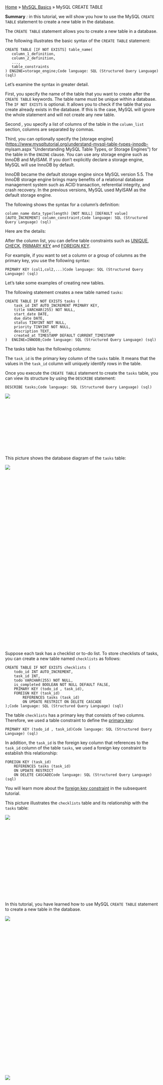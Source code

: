 

[Home](https://www.mysqltutorial.org/) » [MySQL
Basics](https://www.mysqltutorial.org/mysql-basics/) » MySQL CREATE TABLE



 **Summary** _:_ in this tutorial, we will show you how to use the MySQL
`CREATE TABLE` statement to create a new table in the database.



The `CREATE TABLE` statement allows you to create a new table in a database.



The following illustrates the basic syntax of the `CREATE TABLE` statement:


    
    
    CREATE TABLE [IF NOT EXISTS] table_name(
       column_1_definition,
       column_2_definition,
       ...,
       table_constraints
    ) ENGINE=storage_engine;Code language: SQL (Structured Query Language) (sql)



Let’s examine the syntax in greater detail.



First, you specify the name of the table that you want to create after the
`CREATE TABLE` keywords. The table name must be unique within a database. The
`IF NOT EXISTS` is optional. It allows you to check if the table that you
create already exists in the database. If this is the case, MySQL will ignore
the whole statement and will not create any new table.



Second _,_ you specify a list of columns of the table in the `column_list`
section, columns are separated by commas.



Third, you can optionally specify the [storage
engine](https://www.mysqltutorial.org/understand-mysql-table-types-innodb-
myisam.aspx "Understanding MySQL Table Types, or Storage Engines") for the
table in the `ENGINE` clause. You can use any storage engine such as InnoDB
and MyISAM. If you don’t explicitly declare a storage engine, MySQL will use
InnoDB by default.



InnoDB became the default storage engine since MySQL version 5.5. The InnoDB
storage engine brings many benefits of a relational database management system
such as ACID transaction, referential integrity, and crash recovery. In the
previous versions, MySQL used MyISAM as the default storage engine.



The following shows the syntax for a column’s definition:


    
    
    column_name data_type(length) [NOT NULL] [DEFAULT value] [AUTO_INCREMENT] column_constraint;Code language: SQL (Structured Query Language) (sql)



Here are the details:



After the column list, you can define table constraints such as
[UNIQUE](https://www.mysqltutorial.org/mysql-unique-constraint/),
[CHECK](https://www.mysqltutorial.org/mysql-check-constraint/), [PRIMARY
KEY](https://www.mysqltutorial.org/mysql-primary-key/) and [FOREIGN
KEY](https://www.mysqltutorial.org/mysql-foreign-key/).



For example, if you want to set a column or a group of columns as the primary
key, you use the following syntax:


    
    
    PRIMARY KEY (col1,col2,...)Code language: SQL (Structured Query Language) (sql)



Let’s take some examples of creating new tables.



The following statement creates a new table named `tasks`:


    
    
    CREATE TABLE IF NOT EXISTS tasks (
        task_id INT AUTO_INCREMENT PRIMARY KEY,
        title VARCHAR(255) NOT NULL,
        start_date DATE,
        due_date DATE,
        status TINYINT NOT NULL,
        priority TINYINT NOT NULL,
        description TEXT,
        created_at TIMESTAMP DEFAULT CURRENT_TIMESTAMP
    )  ENGINE=INNODB;Code language: SQL (Structured Query Language) (sql)



The tasks table has the following columns:



The `task_id` is the primary key column of the `tasks` table. It means that
the values in the `task_id` column will uniquely identify rows in the table.



Once you execute the `CREATE TABLE` statement to create the `tasks` table, you
can view its structure by using the `DESCRIBE` statement:


    
    
    DESCRIBE tasks;Code language: SQL (Structured Query Language) (sql)

![](https://www.mysqltutorial.org/wp-content/uploads/2019/08/MySQL-CREATE-TABLE-DESCRIBE-table.png)
![](data:image/svg+xml,%3Csvg%20xmlns=%22http://www.w3.org/2000/svg%22%20viewBox=%220%200%20504%20172%22%3E%3C/svg%3E)


This picture shows the database diagram of the `tasks` table:

![](https://www.mysqltutorial.org/wp-content/uploads/2019/08/MySQL-CREATE-TABLE-Tasks-table.png)
![](data:image/svg+xml,%3Csvg%20xmlns=%22http://www.w3.org/2000/svg%22%20viewBox=%220%200%20178%20204%22%3E%3C/svg%3E)


Suppose each task has a checklist or to-do list. To store checklists of tasks,
you can create a new table named `checklists` as follows:


    
    
    CREATE TABLE IF NOT EXISTS checklists (
        todo_id INT AUTO_INCREMENT,
        task_id INT,
        todo VARCHAR(255) NOT NULL,
        is_completed BOOLEAN NOT NULL DEFAULT FALSE,
        PRIMARY KEY (todo_id , task_id),
        FOREIGN KEY (task_id)
            REFERENCES tasks (task_id)
            ON UPDATE RESTRICT ON DELETE CASCADE
    );Code language: SQL (Structured Query Language) (sql)



The table `checklists` has a primary key that consists of two columns.
Therefore, we used a table constraint to define the [primary
key](https://www.mysqltutorial.org/mysql-primary-key/):


    
    
    PRIMARY KEY (todo_id , task_id)Code language: SQL (Structured Query Language) (sql)



In addition, the `task_id` is the foreign key column that references to the
`task_id` column of the table `tasks`, we used a foreign key constraint to
establish this relationship:


    
    
    FOREIGN KEY (task_id) 
        REFERENCES tasks (task_id) 
        ON UPDATE RESTRICT 
        ON DELETE CASCADECode language: SQL (Structured Query Language) (sql)



You will learn more about the [foreign key
constraint](https://www.mysqltutorial.org/mysql-foreign-key/) in the
subsequent tutorial.



This picture illustrates the `checklists` table and its relationship with the
`tasks` table:

![](https://www.mysqltutorial.org/wp-content/uploads/2019/08/MySQL-CREATE-TABLE-checklists-table.png)
![](data:image/svg+xml,%3Csvg%20xmlns=%22http://www.w3.org/2000/svg%22%20viewBox=%220%200%20440%20221%22%3E%3C/svg%3E)


In this tutorial, you have learned how to use MySQL `CREATE TABLE` statement
to create a new table in the database.

![](https://www.mysqltutorial.org/wp-content/themes/evolution/img/left.svg)
![](data:image/svg+xml,%3Csvg%20xmlns=%22http://www.w3.org/2000/svg%22%20viewBox=%220%200%2032%2032%22%3E%3C/svg%3E)
![](https://www.mysqltutorial.org/wp-content/themes/evolution/img/right.svg)
![](data:image/svg+xml,%3Csvg%20xmlns=%22http://www.w3.org/2000/svg%22%20viewBox=%220%200%2032%2032%22%3E%3C/svg%3E)


All MySQL tutorials are practical and easy-to-follow, with SQL script and
screenshots available. [More About Us](/about-us/)

